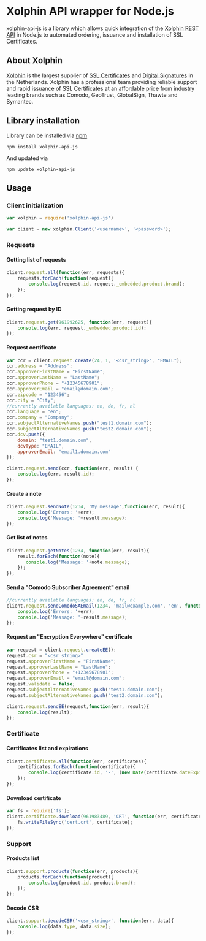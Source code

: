 # Xolphin API wrapper for Node.js
xolphin-api-js is a library which allows quick integration of the [Xolphin REST API](https://api.xolphin.com) in Node.js to automated ordering, issuance and installation of SSL Certificates.

## About Xolphin
[Xolphin](https://www.xolphin.nl/) is the largest supplier of [SSL Certificates](https://www.sslcertificaten.nl) and [Digital Signatures](https://www.digitalehandtekeningen.nl) in the Netherlands. Xolphin has
a professional team providing reliable support and rapid issuance of SSL Certificates at an affordable price from industry leading brands such as Comodo, GeoTrust, GlobalSign, Thawte and Symantec.

## Library installation

Library can be installed via [npm](http://npmjs.com/)

```
npm install xolphin-api-js
```

And updated via

```
npm update xolphin-api-js
```

## Usage

### Client initialization

```js
var xolphin = require('xolphin-api-js')

var client = new xolphin.Client('<username>', '<password>');
```

### Requests

#### Getting list of requests

```js
client.request.all(function(err, requests){
    requests.forEach(function(request){
        console.log(request.id, request._embedded.product.brand);
    });
});
```

#### Getting request by ID

```js
client.request.get(961992625, function(err, request){
    console.log(err, request._embedded.product.id);
});
```

#### Request certificate

```js
var ccr = client.request.create(24, 1, '<csr_string>', "EMAIL");
ccr.address = "Address";
ccr.approverFirstName = "FirstName";
ccr.approverLastName = "LastName";
ccr.approverPhone = "+12345678901";
ccr.approverEmail = "email@domain.com";
ccr.zipcode = "123456";
ccr.city = "City";
//currently available languages: en, de, fr, nl
ccr.language = "en";
ccr.company = "Company";
ccr.subjectAlternativeNames.push("test1.domain.com");
ccr.subjectAlternativeNames.push("test2.domain.com");
ccr.dcv.push({
    domain: "test1.domain.com",
    dcvType: "EMAIL",
    approverEmail: "email1.domain.com"
});

client.request.send(ccr, function(err, result) {
    console.log(err, result.id);
});
```

#### Create a note

```js
client.request.sendNote(1234, 'My message',function(err, result){
    console.log('Errors: '+err);
    console.log('Message: '+result.message);
});
```

#### Get list of notes

```js
client.request.getNotes(1234, function(err, result){
    result.forEach(function(note){
       console.log('Message: '+note.message);
    });
});
```

#### Send a "Comodo Subscriber Agreement" email

```js
//currently available languages: en, de, fr, nl
client.request.sendComodoSAEmail(1234, 'mail@example.com', 'en', function(err, result){
    console.log('Errors: '+err);
    console.log('Message: '+result.message);
});
```

#### Request an "Encryption Everywhere" certificate
```js
var request = client.request.createEE();
request.csr = "<csr_string>"
request.approverFirstName = "FirstName";
request.approverLastName = "LastName";
request.approverPhone = "+12345678901";
request.approverEmail = "email@domain.com";
request.validate = false;
request.subjectAlternativeNames.push("test1.domain.com");
request.subjectAlternativeNames.push("test2.domain.com");

client.request.sendEE(request,function(err, result){
    console.log(result);
});
```

### Certificate

#### Certificates list and expirations

```js
client.certificate.all(function(err, certificates){
    certificates.forEach(function(certificate){
        console.log(certificate.id, '-', (new Date(certificate.dateExpired).getTime() <= (new Date()).getTime()) );
    });
});
```

#### Download certificate

```js
var fs = require('fs');
client.certificate.download(961983489, 'CRT', function(err, certificate){
    fs.writeFileSync('cert.crt', certificate);
});
```

### Support

#### Products list

```js
client.support.products(function(err, products){
    products.forEach(function(product){
        console.log(product.id, product.brand);
    });
});
```

#### Decode CSR

```js
client.support.decodeCSR('<csr_string>', function(err, data){
    console.log(data.type, data.size);
});
```
